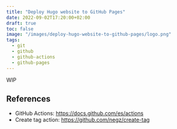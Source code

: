 ```yaml
---
title: "Deploy Hugo website to GitHub Pages"
date: 2022-09-02T17:20:00+02:00
draft: true
toc: false
image: "/images/deploy-hugo-website-to-github-pages/logo.png"
tags:
  - git
  - github
  - github-actions
  - github-pages
---
```

WIP

## References

* GitHub Actions: https://docs.github.com/es/actions
* Create tag action: https://github.com/negz/create-tag